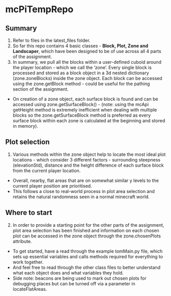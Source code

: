 # mcPiTempRepo

## Summary
1. Refer to files in the latest_files folder.
2. So far this repo contains 4 basic classes - **Block, Plot, Zone and Landscaper**, which have been designed to be of use across all 4 parts of the assignment.
3. In summary, we pull all the blocks within a user-defined cuboid around the player location - which we call the ‘zone’. Every single block is processed and stored as a block object in a 3d nested dictionary (zone.zoneBlocks) inside the zone object. Each block can be accessed using the zone.getBlock method - could be useful for the pathing section of the assignment.
* On creation of a zone object, each surface block is found and can be accessed using zone.getSurfaceBlock() - (note: using the mcApi getHeight method is extremely inefficient when dealing with multiple blocks so the zone.getSurfaceBlock method is preferred as every surface block within each zone is calculated at the beginning and stored in memory).

## Plot selection
1. Various methods within the zone object help to locate the most ideal plot locations - which consider 3 different factors - surrounding steepness (elevationStd), distance and the height difference of each surface block from the current player location.
* Overall, nearby, flat areas that are on somewhat similar y levels to the current player position are prioritised.
* This follows a close to real-world process in plot area selection and retains the natural randomness seen in a normal minecraft world.

## Where to start
2. In order to provide a starting point for the other parts of the assignment, plot area selection has been finished and information on each chosen plot can be accessed in the zone object through the zone.chosenPlots attribute.
* To get started, have a read through the example tomMain.py file, which sets up essential variables and calls methods required for everything to work together.
* And feel free to read through the other class files to better understand what each object does and what variables they hold.
* Side note: beacons are being used to mark out chosen plots for debugging places but can be turned off via a parameter in locateFlatAreas.

